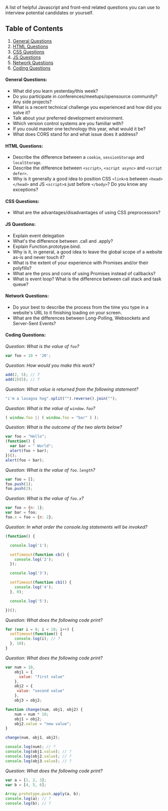 A list of helpful Javascript and front-end related questions you can use to interview potential candidates or yourself.

## Table of Contents

  1. [General Questions](#general-questions)
  1. [HTML Questions](#html-questions)
  1. [CSS Questions](#css-questions)
  1. [JS Questions](#js-questions)
  1. [Network Questions](#network-questions)
  1. [Coding Questions](#coding-questions)

#### General Questions:

* What did you learn yesterday/this week?
* Do you participate in conferences/meetups/opensource community? Any side projects?
* What is a recent technical challenge you experienced and how did you solve it?
* Talk about your preferred development environment.
* Which version control systems are you familiar with?
* If you could master one technology this year, what would it be?
* What does CORS stand for and what issue does it address?

#### HTML Questions:

* Describe the difference between a `cookie`, `sessionStorage` and `localStorage`.
* Describe the difference between `<script>`, `<script async>` and `<script defer>`.
* Why is it generally a good idea to position CSS `<link>`s between `<head></head>` and JS `<script>`s just before `</body>`? Do you know any exceptions?

#### CSS Questions:

* What are the advantages/disadvantages of using CSS preprocessors?

#### JS Questions:

* Explain event delegation
* What's the difference between .call and .apply?
* Explain Function.prototype.bind.
* Why is it, in general, a good idea to leave the global scope of a website as-is and never touch it?
* What is the extent of your experience with Promises and/or their polyfills?
* What are the pros and cons of using Promises instead of callbacks?
* What is event loop? What is the difference between call stack and task queue?

#### Network Questions:

* Do your best to describe the process from the time you type in a website's URL to it finishing loading on your screen.
* What are the differences between Long-Polling, Websockets and Server-Sent Events?

#### Coding Questions:

*Question: What is the value of `foo`?*
```javascript
var foo = 10 + '20';
```

*Question: How would you make this work?*
```javascript
add(2, 5); // 7
add(2)(5); // 7
```

*Question: What value is returned from the following statement?*
```javascript
"i'm a lasagna hog".split("").reverse().join("");
```

*Question: What is the value of `window.foo`?*
```javascript
( window.foo || ( window.foo = "bar" ) );
```

*Question: What is the outcome of the two alerts below?*
```javascript
var foo = "Hello";
(function() {
  var bar = " World";
  alert(foo + bar);
})();
alert(foo + bar);
```

*Question: What is the value of `foo.length`?*
```javascript
var foo = [];
foo.push(1);
foo.push(2);
```

*Question: What is the value of `foo.x`?*
```javascript
var foo = {n: 1};
var bar = foo;
foo.x = foo = {n: 2};
```

*Question: In what order the console.log statements will be invoked?*
```javascript
(function() {

  console.log('1');

  setTimeout(function cb() {
    console.log('2');
  });

  console.log('3');

  setTimeout(function cb1() {
    console.log('4');
  }, 0);

  console.log('5');

})();
```

*Question: What does the following code print?*
```javascript
for (var i = 0; i < 10; i++) {
  setTimeout(function() {
    console.log(i); // ?
  }, 10);
}
```

*Question: What does the following code print?*
```javascript
var num = 10,
    obj1 = {
      value: "first value"
    },
    obj2 = {
     value: "second value"
    },
    obj3 = obj2;

function change(num, obj1, obj2) {
    num = num * 10;
    obj1 = obj2;
    obj2.value = "new value";
}

change(num, obj1, obj2);

console.log(num); // ?
console.log(obj1.value); // ?
console.log(obj2.value); // ?
console.log(obj3.value); // ?
```

*Question: What does the following code print?*
```javascript
var a = [1, 2, 3];
var b = [4, 5, 6];

Array.prototype.push.apply(a, b);
console.log(a); // ?
console.log(b); // ?
```
